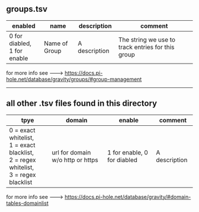 ## groups.tsv

enabled | name | description | comment
------------ | -------------| ------------ | -------------  
0 for diabled,<br>1 for enable | Name of Group | A description | The string we use to track entries for this group

for more info see ---> https://docs.pi-hole.net/database/gravity/groups/#group-management
___
## all other .tsv files found in this directory

tpye | domain | enable | comment
------------ | -------------| ------------ | -------------  
0 = exact whitelist,<br>1 = exact blacklist,<br>2 = regex whitelist,<br>3 = regex blacklist | url for domain w/o http or https | 1 for enable, 0 for diabled | A description

for more info see ---> https://docs.pi-hole.net/database/gravity/#domain-tables-domainlist

